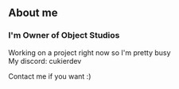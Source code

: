 ## About me

### I'm Owner of Object Studios

Working on a project right now so I'm pretty busy</br>
My discord: cukierdev

Contact me if you want :)
